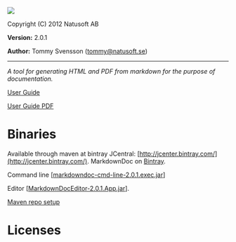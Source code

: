 ![](http://download.natusoft.se/Images/MarkdownDoc/MarkdownDoc.png)

Copyright (C) 2012 Natusoft AB

__Version:__ 2.0.1

__Author:__ Tommy Svensson (tommy@natusoft.se)

----

_A tool for generating HTML and PDF from markdown for the purpose of documentation._

[User Guide](https://github.com/tombensve/MarkdownDoc/blob/master/Docs/MarkdownDoc-User-Guide.md)

<!--
I tried to make PDF link raw directly, by using the link I get from github when I finally click on raw:

  [User Guide PDF](https://raw.githubusercontent.com/tombensve/MarkdownDoc/blob/master/Docs/MarkdownDoc-User-Guide.pdf)

This however does not work. With this URL You get an emtpy file downloaded. Github really wants to make
PDF viewing difficult!
-->

[User Guide PDF](https://github.com/tombensve/MarkdownDoc/blob/master/Docs/MarkdownDoc-User-Guide.pdf)

# Binaries

Available through maven at bintray JCentral: [http://jcenter.bintray.com/](http://jcenter.bintray.com/).
MarkdownDoc on [Bintray](https://bintray.com/tommy/maven/MarkdownDoc/).

Command line \[[markdowndoc-cmd-line-2.0.1.exec.jar](http://dl.bintray.com/tommy/maven/se/natusoft/tools/doc/markdowndoc/markdowndoc-cmd-line/2.0.1/markdowndoc-cmd-line-2.0.1.exec.jar)\]


Editor \[[MarkdownDocEditor-2.0.1.App.jar](http://dl.bintray.com/tommy/maven/se/natusoft/tools/doc/markdowndoc/MarkdownDocEditor/2.0.1/MarkdownDocEditor-2.0.1.App.jar)\].

[Maven repo setup](https://github.com/tombensve/CommonStuff/blob/master/docs/MavenRepository.md)

# Licenses


